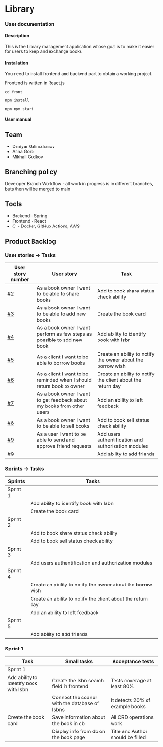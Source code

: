 # Library

### User documentation

#### Description

This is the Library management application whose goal is to make it easier for users to keep and exchange books
 
#### Installation

You need to install frontend and backend part to obtain a working project.

Frontend is written in React.js

```
cd front  

npm install  

npm npm start  
```

#### User manual

## Team
- Daniyar Galimzhanov
- Anna Gorb
- Mikhail Gudkov

## Branching policy
Developer Branch Workflow - all work in progress is in different branches, buts then will be merged to main

## Tools
- Backend - Spring
- Frontend - React
- CI - Docker, GitHub Actions, AWS

## Product Backlog

### User stories -> Tasks

User story number | User story | Task |
| --- | --- | --- | 
[#2](https://github.com/Moiiwa/Library/issues/2) | As a book owner I want to be able to share books | Add to book share status check ability | 
[#3](https://github.com/Moiiwa/Library/issues/3) | As a book owner I want to be able to add new books | Create the book card | 
[#4](https://github.com/Moiiwa/Library/issues/4) | As a book owner I want perform as few steps as possible to add new book | Add ability to identify book with Isbn | 
[#5](https://github.com/Moiiwa/Library/issues/5) | As a client I want to be able to borrow books | Create an ability to notify the owner about the borrow wish | 
[#6](https://github.com/Moiiwa/Library/issues/6) | As a client I want to be reminded when I should return book to owner | Create an ability to notify the client about the return day | 
[#7](https://github.com/Moiiwa/Library/issues/7) | As a book owner I want to get feedback about my books from other users | Add an ability to left feedback | 
[#8](https://github.com/Moiiwa/Library/issues/8) | As a book owner I want to be able to sell books | Add to book sell status check ability | 
[#9](https://github.com/Moiiwa/Library/issues/9) | As a user I want to be able to send and approve friend requests | Add users authentification and authorization modules | 
[#9](https://github.com/Moiiwa/Library/issues/9) | | Add ability to add friends | 

### Sprints -> Tasks

Sprints | Tasks |
| --- | --- | 
Sprint 1 |  | 
| | Add ability to identify book with Isbn | 
| | Create the book card| 
Sprint 2 |  | 
| | Add to book share status check ability | 
| | Add to book sell status check ability | 
Sprint 3 |  | 
| | Add users authentification and authorization modules | 
Sprint 4 |  | 
| | Create an ability to notify the owner about the borrow wish | 
| | Create an ability to notify the client about the return day |
| | Add an ability to left feedback |
Sprint 5 |  | 
| | Add ability to add friends | 

### Sprint 1

Task | Small tasks | Acceptance tests |
| --- | --- | --- |
Sprint 1 |  |  |
| Add ability to identify book with Isbn | Create the Isbn search field in frontend | Tests coverage at least 80% |
|  | Connect the scaner with the database of Isbns | It detects 20% of example books | 
| Create the book card | Save information about the book in db | All CRD operations work |
|  | Display info from db on the book page | Title and Author should be filled |
